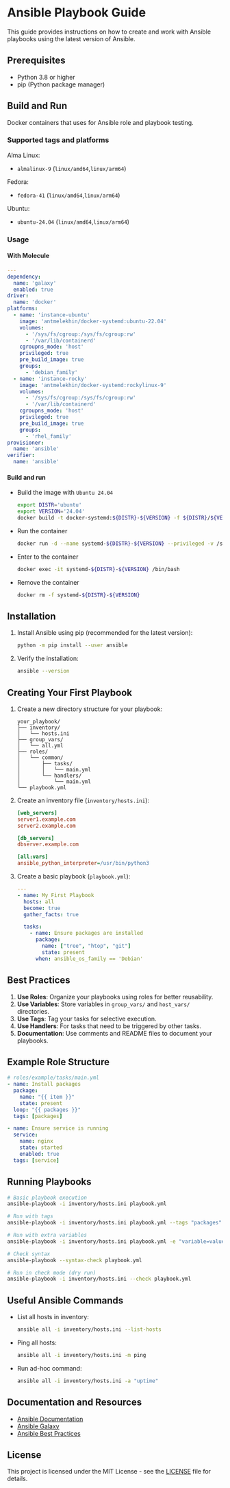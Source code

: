 # Ansible Playbook Guide

This guide provides instructions on how to create and work with Ansible playbooks using the latest version of Ansible.

## Prerequisites

- Python 3.8 or higher
- pip (Python package manager)


## Build and Run
Docker containers that uses for Ansible role and playbook testing.

### Supported tags and platforms

Alma Linux:


- `almalinux-9` (`linux/amd64`,`linux/arm64`)


Fedora:

- `fedora-41` (`linux/amd64`,`linux/arm64`)

Ubuntu:

- `ubuntu-24.04` (`linux/amd64`,`linux/arm64`)

### Usage

#### With Molecule

```yaml
---
dependency:
  name: 'galaxy'
  enabled: true
driver:
  name: 'docker'
platforms:
  - name: 'instance-ubuntu'
    image: 'antmelekhin/docker-systemd:ubuntu-22.04'
    volumes:
      - '/sys/fs/cgroup:/sys/fs/cgroup:rw'
      - '/var/lib/containerd'
    cgroupns_mode: 'host'
    privileged: true
    pre_build_image: true
    groups:
      - 'debian_family'
  - name: 'instance-rocky'
    image: 'antmelekhin/docker-systemd:rockylinux-9'
    volumes:
      - '/sys/fs/cgroup:/sys/fs/cgroup:rw'
      - '/var/lib/containerd'
    cgroupns_mode: 'host'
    privileged: true
    pre_build_image: true
    groups:
      - 'rhel_family'
provisioner:
  name: 'ansible'
verifier:
  name: 'ansible'
```

#### Build and run

- Build the image with `Ubuntu 24.04`

  ```bash
  export DISTR='ubuntu'
  export VERSION='24.04'
  docker build -t docker-systemd:${DISTR}-${VERSION} -f ${DISTR}/${VERSION}.Dockerfile .
  ```

- Run the container

  ```bash
  docker run -d --name systemd-${DISTR}-${VERSION} --privileged -v /sys/fs/cgroup:/sys/fs/cgroup:rw  --hostname=${DISTR}.home --cgroupns=host docker-systemd:${DISTR}-${VERSION}
  ```

- Enter to the container

  ```bash
  docker exec -it systemd-${DISTR}-${VERSION} /bin/bash
  ```

- Remove the container

  ```bash
  docker rm -f systemd-${DISTR}-${VERSION}
  ```

## Installation

1. Install Ansible using pip (recommended for the latest version):
   ```bash
   python -m pip install --user ansible
   ```

2. Verify the installation:
   ```bash
   ansible --version
   ```

## Creating Your First Playbook

1. Create a new directory structure for your playbook:
   ```
   your_playbook/
   ├── inventory/
   │   └── hosts.ini
   ├── group_vars/
   │   └── all.yml
   ├── roles/
   │   └── common/
   │       ├── tasks/
   │       │   └── main.yml
   │       └── handlers/
   │           └── main.yml
   └── playbook.yml
   ```

2. Create an inventory file (`inventory/hosts.ini`):
   ```ini
   [web_servers]
   server1.example.com
   server2.example.com

   [db_servers]
   dbserver.example.com

   [all:vars]
   ansible_python_interpreter=/usr/bin/python3
   ```

3. Create a basic playbook (`playbook.yml`):
   ```yaml
   ---
   - name: My First Playbook
     hosts: all
     become: true
     gather_facts: true

     tasks:
       - name: Ensure packages are installed
         package:
           name: ["tree", "htop", "git"]
           state: present
         when: ansible_os_family == 'Debian'
   ```

## Best Practices

1. **Use Roles**: Organize your playbooks using roles for better reusability.
2. **Use Variables**: Store variables in `group_vars/` and `host_vars/` directories.
3. **Use Tags**: Tag your tasks for selective execution.
4. **Use Handlers**: For tasks that need to be triggered by other tasks.
5. **Documentation**: Use comments and README files to document your playbooks.

## Example Role Structure

```yaml
# roles/example/tasks/main.yml
- name: Install packages
  package:
    name: "{{ item }}"
    state: present
  loop: "{{ packages }}"
  tags: [packages]

- name: Ensure service is running
  service:
    name: nginx
    state: started
    enabled: true
  tags: [service]
```

## Running Playbooks

```bash
# Basic playbook execution
ansible-playbook -i inventory/hosts.ini playbook.yml

# Run with tags
ansible-playbook -i inventory/hosts.ini playbook.yml --tags "packages"

# Run with extra variables
ansible-playbook -i inventory/hosts.ini playbook.yml -e "variable=value"

# Check syntax
ansible-playbook --syntax-check playbook.yml

# Run in check mode (dry run)
ansible-playbook -i inventory/hosts.ini --check playbook.yml
```

## Useful Ansible Commands

- List all hosts in inventory:
  ```bash
  ansible all -i inventory/hosts.ini --list-hosts
  ```

- Ping all hosts:
  ```bash
  ansible all -i inventory/hosts.ini -m ping
  ```

- Run ad-hoc command:
  ```bash
  ansible all -i inventory/hosts.ini -a "uptime"
  ```

## Documentation and Resources

- [Ansible Documentation](https://docs.ansible.com/)
- [Ansible Galaxy](https://galaxy.ansible.com/)
- [Ansible Best Practices](https://docs.ansible.com/ansible/latest/user_guide/playbooks_best_practices.html)

## License

This project is licensed under the MIT License - see the [LICENSE](LICENSE) file for details.
